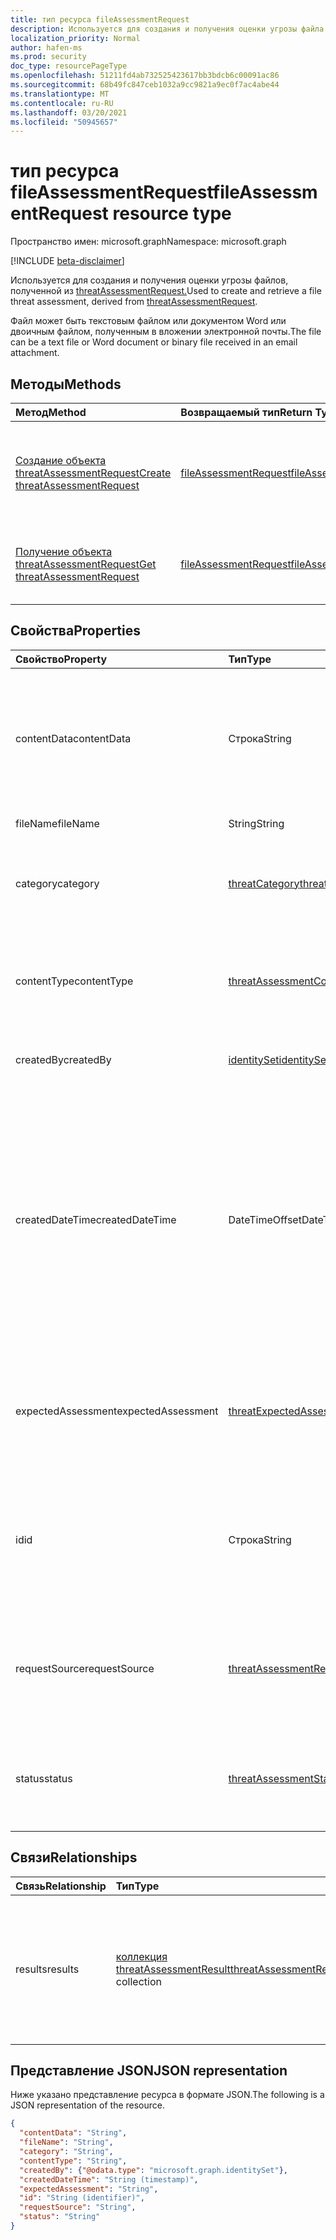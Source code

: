 ```yaml
---
title: тип ресурса fileAssessmentRequest
description: Используется для создания и получения оценки угрозы файла.
localization_priority: Normal
author: hafen-ms
ms.prod: security
doc_type: resourcePageType
ms.openlocfilehash: 51211fd4ab732525423617bb3bdcb6c00091ac86
ms.sourcegitcommit: 68b49fc847ceb1032a9cc9821a9ec0f7ac4abe44
ms.translationtype: MT
ms.contentlocale: ru-RU
ms.lasthandoff: 03/20/2021
ms.locfileid: "50945657"
---
```

# <a name="fileassessmentrequest-resource-type"></a><span data-ttu-id="2e851-103">тип ресурса fileAssessmentRequest</span><span class="sxs-lookup"><span data-stu-id="2e851-103">fileAssessmentRequest resource type</span></span>

<span data-ttu-id="2e851-104">Пространство имен: microsoft.graph</span><span class="sxs-lookup"><span data-stu-id="2e851-104">Namespace: microsoft.graph</span></span>

[!INCLUDE [beta-disclaimer](../../includes/beta-disclaimer.md)]

<span data-ttu-id="2e851-105">Используется для создания и получения оценки угрозы файлов, полученной из [threatAssessmentRequest.](threatAssessmentRequest.md)</span><span class="sxs-lookup"><span data-stu-id="2e851-105">Used to create and retrieve a file threat assessment, derived from [threatAssessmentRequest](threatAssessmentRequest.md).</span></span>

<span data-ttu-id="2e851-106">Файл может быть текстовым файлом или документом Word или двоичным файлом, полученным в вложении электронной почты.</span><span class="sxs-lookup"><span data-stu-id="2e851-106">The file can be a text file or Word document or binary file received in an email attachment.</span></span>

## <a name="methods"></a><span data-ttu-id="2e851-107">Методы</span><span class="sxs-lookup"><span data-stu-id="2e851-107">Methods</span></span>

| <span data-ttu-id="2e851-108">Метод</span><span class="sxs-lookup"><span data-stu-id="2e851-108">Method</span></span>       | <span data-ttu-id="2e851-109">Возвращаемый тип</span><span class="sxs-lookup"><span data-stu-id="2e851-109">Return Type</span></span> | <span data-ttu-id="2e851-110">Описание</span><span class="sxs-lookup"><span data-stu-id="2e851-110">Description</span></span> |
|:-------------|:------------|:------------|
| [<span data-ttu-id="2e851-111">Создание объекта threatAssessmentRequest</span><span class="sxs-lookup"><span data-stu-id="2e851-111">Create threatAssessmentRequest</span></span>](../api/informationprotection-post-threatassessmentrequests.md) | [<span data-ttu-id="2e851-112">fileAssessmentRequest</span><span class="sxs-lookup"><span data-stu-id="2e851-112">fileAssessmentRequest</span></span>](fileAssessmentRequest.md) | <span data-ttu-id="2e851-113">Создайте новый запрос на оценку файлов, разместив объект **fileAssessmentRequest.**</span><span class="sxs-lookup"><span data-stu-id="2e851-113">Create a new file assessment request by posting a **fileAssessmentRequest** object.</span></span> |
| [<span data-ttu-id="2e851-114">Получение объекта threatAssessmentRequest</span><span class="sxs-lookup"><span data-stu-id="2e851-114">Get threatAssessmentRequest</span></span>](../api/threatassessmentrequest-get.md) | [<span data-ttu-id="2e851-115">fileAssessmentRequest</span><span class="sxs-lookup"><span data-stu-id="2e851-115">fileAssessmentRequest</span></span>](fileassessmentrequest.md) | <span data-ttu-id="2e851-116">Ознакомьтесь с свойствами и отношениями объекта **fileAssessmentRequest.**</span><span class="sxs-lookup"><span data-stu-id="2e851-116">Read the properties and relationships of a **fileAssessmentRequest** object.</span></span> |

## <a name="properties"></a><span data-ttu-id="2e851-117">Свойства</span><span class="sxs-lookup"><span data-stu-id="2e851-117">Properties</span></span>

| <span data-ttu-id="2e851-118">Свойство</span><span class="sxs-lookup"><span data-stu-id="2e851-118">Property</span></span>     | <span data-ttu-id="2e851-119">Тип</span><span class="sxs-lookup"><span data-stu-id="2e851-119">Type</span></span>        | <span data-ttu-id="2e851-120">Описание</span><span class="sxs-lookup"><span data-stu-id="2e851-120">Description</span></span> |
|:-------------|:------------|:------------|
|<span data-ttu-id="2e851-121">contentData</span><span class="sxs-lookup"><span data-stu-id="2e851-121">contentData</span></span>|<span data-ttu-id="2e851-122">Строка</span><span class="sxs-lookup"><span data-stu-id="2e851-122">String</span></span>|<span data-ttu-id="2e851-123">Кодированное содержимое файла Base64.</span><span class="sxs-lookup"><span data-stu-id="2e851-123">Base64 encoded file content.</span></span> <span data-ttu-id="2e851-124">Содержимое файла не может получить обратно, так как оно не хранится.</span><span class="sxs-lookup"><span data-stu-id="2e851-124">The file content cannot fetch back because it isn't stored.</span></span>|
|<span data-ttu-id="2e851-125">fileName</span><span class="sxs-lookup"><span data-stu-id="2e851-125">fileName</span></span>|<span data-ttu-id="2e851-126">String</span><span class="sxs-lookup"><span data-stu-id="2e851-126">String</span></span>|<span data-ttu-id="2e851-127">Имя файла.</span><span class="sxs-lookup"><span data-stu-id="2e851-127">The file name.</span></span>|
|<span data-ttu-id="2e851-128">category</span><span class="sxs-lookup"><span data-stu-id="2e851-128">category</span></span>|[<span data-ttu-id="2e851-129">threatCategory</span><span class="sxs-lookup"><span data-stu-id="2e851-129">threatCategory</span></span>](enums.md#threatcategory-values)|<span data-ttu-id="2e851-130">Категория угроз.</span><span class="sxs-lookup"><span data-stu-id="2e851-130">The threat category.</span></span> <span data-ttu-id="2e851-131">Возможные значения: `spam`, `phishing`, `malware`.</span><span class="sxs-lookup"><span data-stu-id="2e851-131">Possible values are: `spam`, `phishing`, `malware`.</span></span>|
|<span data-ttu-id="2e851-132">contentType</span><span class="sxs-lookup"><span data-stu-id="2e851-132">contentType</span></span>|[<span data-ttu-id="2e851-133">threatAssessmentContentType</span><span class="sxs-lookup"><span data-stu-id="2e851-133">threatAssessmentContentType</span></span>](enums.md#threatassessmentcontenttype-values)|<span data-ttu-id="2e851-134">Тип оценки угрозы контента.</span><span class="sxs-lookup"><span data-stu-id="2e851-134">The content type of threat assessment.</span></span> <span data-ttu-id="2e851-135">Возможные значения: `mail`, `url`, `file`.</span><span class="sxs-lookup"><span data-stu-id="2e851-135">Possible values are: `mail`, `url`, `file`.</span></span>|
|<span data-ttu-id="2e851-136">createdBy</span><span class="sxs-lookup"><span data-stu-id="2e851-136">createdBy</span></span>|[<span data-ttu-id="2e851-137">identitySet</span><span class="sxs-lookup"><span data-stu-id="2e851-137">identitySet</span></span>](identityset.md)|<span data-ttu-id="2e851-138">Создатель запроса на оценку угроз.</span><span class="sxs-lookup"><span data-stu-id="2e851-138">The threat assessment request creator.</span></span>|
|<span data-ttu-id="2e851-139">createdDateTime</span><span class="sxs-lookup"><span data-stu-id="2e851-139">createdDateTime</span></span>|<span data-ttu-id="2e851-140">DateTimeOffset</span><span class="sxs-lookup"><span data-stu-id="2e851-140">DateTimeOffset</span></span>|<span data-ttu-id="2e851-141">Тип Timestamp представляет сведения о времени и дате с использованием формата ISO 8601 (всегда применяется формат UTC).</span><span class="sxs-lookup"><span data-stu-id="2e851-141">The Timestamp type represents date and time information using ISO 8601 format and is always in UTC time.</span></span> <span data-ttu-id="2e851-142">Например, значение полуночи 1 января 2014 г. в формате UTC: `2014-01-01T00:00:00Z`.</span><span class="sxs-lookup"><span data-stu-id="2e851-142">For example, midnight UTC on Jan 1, 2014 is `2014-01-01T00:00:00Z`.</span></span>|
|<span data-ttu-id="2e851-143">expectedAssessment</span><span class="sxs-lookup"><span data-stu-id="2e851-143">expectedAssessment</span></span>|[<span data-ttu-id="2e851-144">threatExpectedAssessment</span><span class="sxs-lookup"><span data-stu-id="2e851-144">threatExpectedAssessment</span></span>](enums.md#threatexpectedassessment-values)|<span data-ttu-id="2e851-145">Ожидаемая оценка от подавщика.</span><span class="sxs-lookup"><span data-stu-id="2e851-145">The expected assessment from submitter.</span></span> <span data-ttu-id="2e851-146">Возможные значения: `block`, `unblock`.</span><span class="sxs-lookup"><span data-stu-id="2e851-146">Possible values are: `block`, `unblock`.</span></span>|
|<span data-ttu-id="2e851-147">id</span><span class="sxs-lookup"><span data-stu-id="2e851-147">id</span></span>|<span data-ttu-id="2e851-148">Строка</span><span class="sxs-lookup"><span data-stu-id="2e851-148">String</span></span>|<span data-ttu-id="2e851-149">Идентификатор запроса на оценку угрозы — это уникальный идентификатор глобального идентификатора (GUID).</span><span class="sxs-lookup"><span data-stu-id="2e851-149">The threat assessment request ID is a globally unique identifier (GUID).</span></span>|
|<span data-ttu-id="2e851-150">requestSource</span><span class="sxs-lookup"><span data-stu-id="2e851-150">requestSource</span></span>|[<span data-ttu-id="2e851-151">threatAssessmentRequestSource</span><span class="sxs-lookup"><span data-stu-id="2e851-151">threatAssessmentRequestSource</span></span>](enums.md#threatassessmentrequestsource-values)|<span data-ttu-id="2e851-152">Источник запроса на оценку угроз.</span><span class="sxs-lookup"><span data-stu-id="2e851-152">The source of threat assessment request.</span></span> <span data-ttu-id="2e851-153">Возможные значения: `user`, `administrator`.</span><span class="sxs-lookup"><span data-stu-id="2e851-153">Possible values are: `user`, `administrator`.</span></span>|
|<span data-ttu-id="2e851-154">status</span><span class="sxs-lookup"><span data-stu-id="2e851-154">status</span></span>|[<span data-ttu-id="2e851-155">threatAssessmentStatus</span><span class="sxs-lookup"><span data-stu-id="2e851-155">threatAssessmentStatus</span></span>](enums.md#threatassessmentstatus-values)|<span data-ttu-id="2e851-156">Состояние процесса оценки.</span><span class="sxs-lookup"><span data-stu-id="2e851-156">The assessment process status.</span></span> <span data-ttu-id="2e851-157">Возможные значения: `pending`, `completed`.</span><span class="sxs-lookup"><span data-stu-id="2e851-157">Possible values are: `pending`, `completed`.</span></span>|

## <a name="relationships"></a><span data-ttu-id="2e851-158">Связи</span><span class="sxs-lookup"><span data-stu-id="2e851-158">Relationships</span></span>

| <span data-ttu-id="2e851-159">Связь</span><span class="sxs-lookup"><span data-stu-id="2e851-159">Relationship</span></span> | <span data-ttu-id="2e851-160">Тип</span><span class="sxs-lookup"><span data-stu-id="2e851-160">Type</span></span>        | <span data-ttu-id="2e851-161">Описание</span><span class="sxs-lookup"><span data-stu-id="2e851-161">Description</span></span> |
|:-------------|:------------|:------------|
|<span data-ttu-id="2e851-162">results</span><span class="sxs-lookup"><span data-stu-id="2e851-162">results</span></span>|<span data-ttu-id="2e851-163">[коллекция threatAssessmentResult](threatassessmentresult.md)</span><span class="sxs-lookup"><span data-stu-id="2e851-163">[threatAssessmentResult](threatassessmentresult.md) collection</span></span>|<span data-ttu-id="2e851-164">Коллекция результатов оценки угроз.</span><span class="sxs-lookup"><span data-stu-id="2e851-164">A collection of threat assessment results.</span></span> <span data-ttu-id="2e851-165">Только для чтения.</span><span class="sxs-lookup"><span data-stu-id="2e851-165">Read-only.</span></span> <span data-ttu-id="2e851-166">По умолчанию это `GET /threatAssessmentRequests/{id}` свойство не возвращается, если оно не `$expand` применяется.</span><span class="sxs-lookup"><span data-stu-id="2e851-166">By default, a `GET /threatAssessmentRequests/{id}` does not return this property unless you apply `$expand` on it.</span></span>|

## <a name="json-representation"></a><span data-ttu-id="2e851-167">Представление JSON</span><span class="sxs-lookup"><span data-stu-id="2e851-167">JSON representation</span></span>

<span data-ttu-id="2e851-168">Ниже указано представление ресурса в формате JSON.</span><span class="sxs-lookup"><span data-stu-id="2e851-168">The following is a JSON representation of the resource.</span></span>

<!-- {
  "blockType": "resource",
  "optionalProperties": [

  ],
  "@odata.type": "microsoft.graph.fileAssessmentRequest",
  "keyProperty": "id"
}-->

```json
{
  "contentData": "String",
  "fileName": "String",
  "category": "String",
  "contentType": "String",
  "createdBy": {"@odata.type": "microsoft.graph.identitySet"},
  "createdDateTime": "String (timestamp)",
  "expectedAssessment": "String",
  "id": "String (identifier)",
  "requestSource": "String",
  "status": "String"
}
```

<!-- uuid: 16cd6b66-4b1a-43a1-adaf-3a886856ed98
2019-02-04 14:57:30 UTC -->
<!-- {
  "type": "#page.annotation",
  "description": "fileAssessmentRequest resource",
  "keywords": "",
  "section": "documentation",
  "tocPath": ""
}-->


